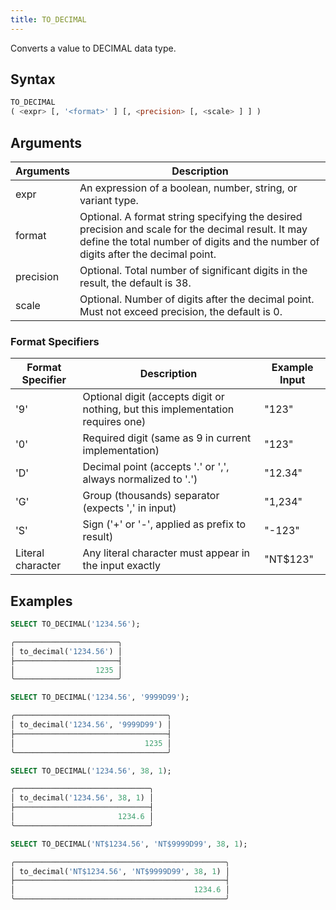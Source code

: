 ```yaml
---
title: TO_DECIMAL
---
```


Converts a value to DECIMAL data type.

## Syntax

```sql
TO_DECIMAL
( <expr> [, '<format>' ] [, <precision> [, <scale> ] ] )
```

## Arguments

| Arguments | Description                                                                                                                                                                             |
|-----------|-----------------------------------------------------------------------------------------------------------------------------------------------------------------------------------------|
| expr      | An expression of a boolean, number, string, or variant type.                                                                                                                            |
| format    | Optional. A format string specifying the desired precision and scale for the decimal result. It may define the total number of digits and the number of digits after the decimal point. |
| precision | Optional. Total number of significant digits in the result, the default is 38.                                                                                                          |
| scale     | Optional. Number of digits after the decimal point. Must not exceed precision, the default is 0.                                                                                        |

### Format Specifiers

| Format Specifier   | Description                                                                     | Example Input |
|--------------------|---------------------------------------------------------------------------------|---------------|
| '9'                | Optional digit (accepts digit or nothing, but this implementation requires one) | "123"         |
| '0'                | Required digit (same as 9 in current implementation)                            | "123"         |
| 'D'                | Decimal point (accepts '.' or ',', always normalized to '.')                    | "12.34"       |
| 'G'                | Group (thousands) separator (expects ',' in input)                              | "1,234"       |
| 'S'                | Sign ('+' or '-', applied as prefix to result)                                  | "-123"        |
| Literal character	 | Any literal character must appear in the input exactly                          | "NT$123"      |

## Examples

```sql
SELECT TO_DECIMAL('1234.56');

╭───────────────────────╮
│ to_decimal('1234.56') │
├───────────────────────┤
│                  1235 │
╰───────────────────────╯

SELECT TO_DECIMAL('1234.56', '9999D99');

╭──────────────────────────────────╮
│ to_decimal('1234.56', '9999D99') │
├──────────────────────────────────┤
│                             1235 │
╰──────────────────────────────────╯

SELECT TO_DECIMAL('1234.56', 38, 1);

╭──────────────────────────────╮
│ to_decimal('1234.56', 38, 1) │
├──────────────────────────────┤
│                       1234.6 │
╰──────────────────────────────╯

SELECT TO_DECIMAL('NT$1234.56', 'NT$9999D99', 38, 1);

╭───────────────────────────────────────────────╮
│ to_decimal('NT$1234.56', 'NT$9999D99', 38, 1) │
├───────────────────────────────────────────────┤
│                                        1234.6 │
╰───────────────────────────────────────────────╯

```